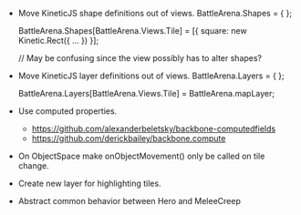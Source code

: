 - Move KineticJS shape definitions out of views.
    BattleArena.Shapes = {
    };

    BattleArena.Shapes[BattleArena.Views.Tile] = [{
      square: new Kinetic.Rect({ ... })
    }];

    // May be confusing since the view possibly has to alter shapes?

- Move KineticJS layer definitions out of views.
    BattleArena.Layers = {
    };

    BattleArena.Layers[BattleArena.Views.Tile] = BattleArena.mapLayer;

- Use computed properties.
  - https://github.com/alexanderbeletsky/backbone-computedfields
  - https://github.com/derickbailey/backbone.compute

- On ObjectSpace make onObjectMovement() only be called on tile change.

- Create new layer for highlighting tiles.

- Abstract common behavior between Hero and MeleeCreep
